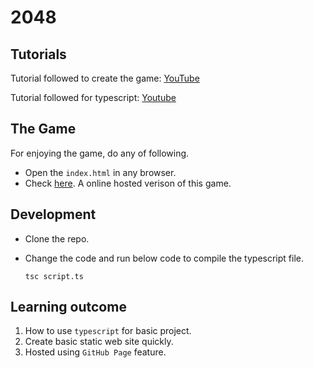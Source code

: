 # 2048

## Tutorials
Tutorial followed to create the game: [YouTube](https://www.youtube.com/watch?v=XM2n1gu4530)

Tutorial followed for typescript: [Youtube](https://www.youtube.com/watch?v=ahCwqrYpIuM)

## The Game

For enjoying the game, do any of following.
- Open the `index.html` in any browser.
- Check [here](). A online hosted verison of this game.

## Development
- Clone the repo.
- Change the code and run below code to compile the typescript file.

    ```tsc script.ts```

## Learning outcome
1. How to use `typescript` for basic project.
1. Create basic static web site quickly.
1. Hosted using `GitHub Page` feature.